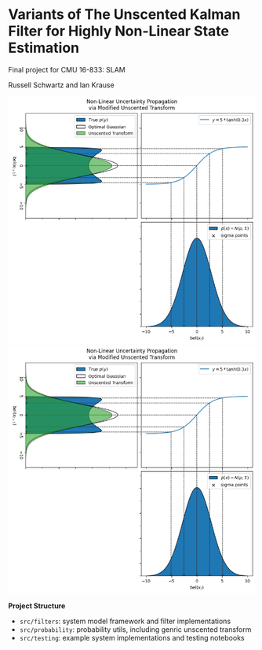 # Variants of The Unscented Kalman Filter for Highly Non-Linear State Estimation
Final project for CMU 16-833: SLAM

Russell Schwartz and Ian Krause

![modified unscented transform](figures/uncertainty_propagation/UKF2_uncertainty_propagation.png)
![modified sigma point selection (2D)](figures/uncertainty_propagation/UKF2_uncertainty_propagation.png)



**Project Structure**

 - `src/filters`: system model framework and filter implementations
 - `src/probability`: probability utils, including genric unscented transform
 - `src/testing`: example system implementations and testing notebooks
